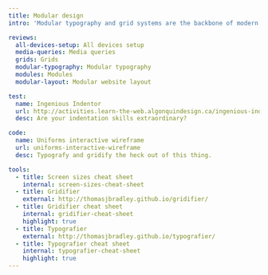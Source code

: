 ```yaml
---
title: Modular design
intro: 'Modular typography and grid systems are the backbone of modern responsive web design, helping maintain consistent layouts and simplifying the design process for many devices.'

reviews:
  all-devices-setup: All devices setup
  media-queries: Media queries
  grids: Grids
  modular-typography: Modular typography
  modules: Modules
  modular-layout: Modular website layout

test:
  name: Ingenious Indentor
  url: http://activities.learn-the-web.algonquindesign.ca/ingenious-indentor/
  desc: Are your indentation skills extraordinary?

code:
  name: Uniforms interactive wireframe
  url: uniforms-interactive-wireframe
  desc: Typografy and gridify the heck out of this thing.

tools:
  - title: Screen sizes cheat sheet
    internal: screen-sizes-cheat-sheet
  - title: Gridifier
    external: http://thomasjbradley.github.io/gridifier/
  - title: Gridifier cheat sheet
    internal: gridifier-cheat-sheet
    highlight: true
  - title: Typografier
    external: http://thomasjbradley.github.io/typografier/
  - title: Typografier cheat sheet
    internal: typografier-cheat-sheet
    highlight: true
---
```

